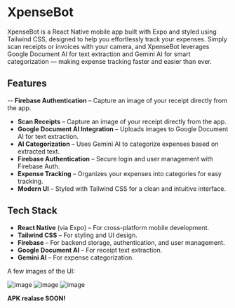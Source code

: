 # XpenseBot

XpenseBot is a React Native mobile app built with Expo and styled using Tailwind CSS, designed to help you effortlessly track your expenses. Simply scan receipts or invoices with your camera, and XpenseBot leverages Google Document AI for text extraction and Gemini AI for smart categorization — making expense tracking faster and easier than ever.

## Features
-- **Firebase Authentication** – Capture an image of your receipt directly from the app.
- **Scan Receipts** – Capture an image of your receipt directly from the app.
- **Google Document AI Integration** – Uploads images to Google Document AI for text extraction.
- **AI Categorization** – Uses Gemini AI to categorize expenses based on extracted text.
- **Firebase Authentication** – Secure login and user management with Firebase Auth.
- **Expense Tracking** – Organizes your expenses into categories for easy tracking.
- **Modern UI** – Styled with Tailwind CSS for a clean and intuitive interface.

## Tech Stack

- **React Native** (via Expo) – For cross-platform mobile development.
- **Tailwind CSS** – For styling and UI design.
- **Firebase** – For backend storage, authentication, and user management.
- **Google Document AI** – For receipt text extraction.
- **Gemini AI** – For expense categorization.

A few images of the UI:

![image](https://github.com/user-attachments/assets/ebad9f9b-d967-4c2b-8f86-135acd10e677)
![image](https://github.com/user-attachments/assets/6412bba0-014c-48fe-9a10-b2e09173e17d)
![image](https://github.com/user-attachments/assets/3fa6f3dd-da40-4e31-b777-6aed471a7546)

**APK realase SOON!**
